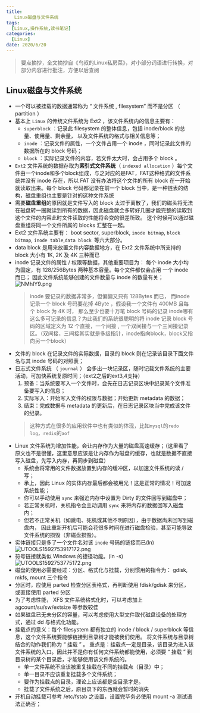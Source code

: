```yaml
---
title: 
   Linux磁盘与文件系统
tags: 
  [Linux,操作系统,读书笔记]
categories:
  [Linux]
date: 2020/6/20
---
```


> 要点摘抄，全文摘抄自《鸟叔的Linux私房菜》，对小部分词语进行转换，对部分内容进行批注，方便以后查阅

## Linux磁盘与文件系统
- 一个可以被挂载的数据通常称为 “ 文件系统 , filesystem” 而不是分区 （ partition ） 
- 基本上 `Linux` 的传统文件系统为 Ext2 ，该文件系统内的信息主要有：
  - `superblock` ：记录此 filesystem 的整体信息，包括 inode/block 的总量、使用量、剩余量， 以及文件系统的格式与相关信息等；
  - `inode` ：记录文件的属性，一个文件占用一个 inode ，同时记录此文件的数据所在的 block 号码；
  - `block` ：实际记录文件的内容，若文件太大时，会占用多个 block 。
- `Ext2` 文件系统的数据存取为**索引式文件系统**（ `indexed allocation` ）每个文件由一个inode和多个block组成，与之对应的是FAT，FAT这种格式的文件系统并没有 inode 存在，所以 FAT 没有办法将这个文件的所有 block 在一开始就读取出来。每个 block 号码都记录在前一个 block 当中，是一种链表的结构，磁盘重组也主要是针对的这种文件系统
- 需要**磁盘重组**的原因就是文件写入的 block 太过于离散了，我们的磁头将无法在磁盘转一圈就读到所有的数据，因此磁盘就会多转好几圈才能完整的读取到这个文件的内容此时文件读取的性能将会变的很差所致。 这个时候可以通过磁盘重组将同一个文件所属的 blocks 汇整在一起。
- Ext2 文件系统主要有： boot sector, superblock, `inode bitmap`, `block bitmap`, `inode table`,`data block `等六大部分。
- data block 是用来放置文件内容数据地方，在 Ext2 文件系统中所支持的 block 大小有 1K, 2K 及 4K 三种而已
- inode 记录文件的属性 / 权限等数据，其他重要项目为： 每个 inode 大小均为固定，有 128/256Bytes 两种基本容量。每个文件都仅会占用
  一个 inode 而已； 因此文件系统能够创建的文件数量与 inode 的数量有关；
  ![NMhIY9.png](https://s1.ax1x.com/2020/06/20/NMhIY9.png)
  > inode 要记录的数据非常多，但偏偏又只有 128Bytes 而已， 而inode 记录一个 block 号码要花掉 4Byte ，假设我一个文件有 400MB 且每个 block 为 4K 时， 那么至少也要十万笔 block 号码的记录 inode哪有这么多可记录的信息？为此我们的系统很聪明的将 inode 记录 block 号码的区域定义为 12 个直接，一个间接 , 一个双间接与一个三间接记录区。（双间接，三间接其实就是多级指针，inode指向block，block又指向另一个block）
- 文件的 block 在记录文件的实际数据，目录的 block 则在记录该目录下面文件名与其 inode 号码的对照表；
- 日志式文件系统 （ `journal` ） 会多出一块记录区，随时记载文件系统的主要活动，可加快系统复原时间；（ext2之后的ext3,4支持）
    1. 预备：当系统要写入一个文件时，会先在日志记录区块中纪录某个文件准备要写入的信息；
    2. 实际写入：开始写入文件的权限与数据；开始更新 metadata 的数据；
    3. 结束：完成数据与 metadata 的更新后，在日志记录区块当中完成该文件的纪录。
  > 这种方式在很多的应用软件中也有类似的体现，比如`mysql`的`redo log`，`redis`的`aof`
- Linux 文件系统为增加性能，会让内存作为大量的磁盘高速缓存；（这里看了原文也不是很懂，这里意思应该是让内存作为磁盘的缓存，也就是数据不直接写入磁盘，先写入内存，再同步到磁盘）
  - 系统会将常用的文件数据放置到内存的缓冲区，以加速文件系统的读 / 写；
  - 承上，因此 Linux 的实体内存最后都会被用光！这是正常的情况！可加速系统性能；
  - 你可以手动使用 `sync` 来强迫内存中设置为 Dirty 的文件回写到磁盘中；
  - 若正常关机时，关机指令会主动调用 `sync` 来将内存的数据回写入磁盘内；
  - 但若不正常关机（如跳电、死机或其他不明原因），由于数据尚未回写到磁盘内， 因此重新开机后可能会花很多时间在进行磁盘检验，甚至可能导致文件系统的损毁（非磁盘损毁）。
- 实体链接只是多了一个文件名对该 `inode` 号码的链接而已(ln)
  ![UTOOLS1592753917172.png](https://upload.cc/i1/2020/06/21/xuFwlq.png)
- 符号链接就类似 Windows 的捷径功能。(ln -s)
  ![UTOOLS1592753775172.png](https://upload.cc/i1/2020/06/21/qmB46s.png)
- 磁盘的使用必需要经过：分区、格式化与挂载，分别惯用的指令为： gdisk, mkfs, mount 三个指令
- 分区时，应使用 parted 检查分区表格式，再判断使用 fdisk/gdisk 来分区，或直接使用 parted 分区
- 为了考虑性能， XFS 文件系统格式化时，可以考虑加上 agcount/su/sw/extsize 等参数较佳
- 如果磁盘已无未分区的容量，可以考虑使用大型文件取代磁盘设备的处理方式，通过 dd 与格式化功能。
- 挂载点的意义：每个 filesystem 都有独立的 inode / block / superblock 等信息，这个文件系统要能够链接到目录树才能被我们使用。 将文件系统与目录树结合的动作我们称为 “ 挂载 ” 。 重点是：挂载点一定是目录，该目录为进入该文件系统的入口。因此并不是你有任何文件系统都能使用，必须要 “ 挂载 ” 到目录树的某个目录后，才能够使用该文件系统的。
  - 单一文件系统不应该被重复挂载在不同的挂载点（目录）中；
  - 单一目录不应该重复挂载多个文件系统；
  - 要作为挂载点的目录，理论上应该都是空目录才是。
  - 挂载了文件系统之后，原目录下的东西就会暂时的消失
- 开机自动挂载可参考 /etc/fstab 之设置，设置完毕务必使用 mount -a 测试语法正确否；